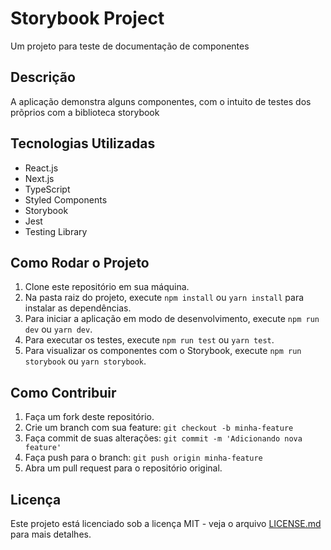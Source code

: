 # Storybook Project

Um projeto para teste de documentação de componentes

## Descrição

A aplicação demonstra alguns componentes, com o intuito de testes dos prõprios com a biblioteca storybook

## Tecnologias Utilizadas

- React.js
- Next.js
- TypeScript
- Styled Components
- Storybook
- Jest
- Testing Library

## Como Rodar o Projeto

1. Clone este repositório em sua máquina.
2. Na pasta raiz do projeto, execute `npm install` ou `yarn install` para instalar as dependências.
3. Para iniciar a aplicação em modo de desenvolvimento, execute `npm run dev` ou `yarn dev`.
4. Para executar os testes, execute `npm run test` ou `yarn test`.
5. Para visualizar os componentes com o Storybook, execute `npm run storybook` ou `yarn storybook`.

## Como Contribuir

1. Faça um fork deste repositório.
2. Crie um branch com sua feature: `git checkout -b minha-feature`
3. Faça commit de suas alterações: `git commit -m 'Adicionando nova feature'`
4. Faça push para o branch: `git push origin minha-feature`
5. Abra um pull request para o repositório original.

## Licença

Este projeto está licenciado sob a licença MIT - veja o arquivo [LICENSE.md](LICENSE.md) para mais detalhes.
